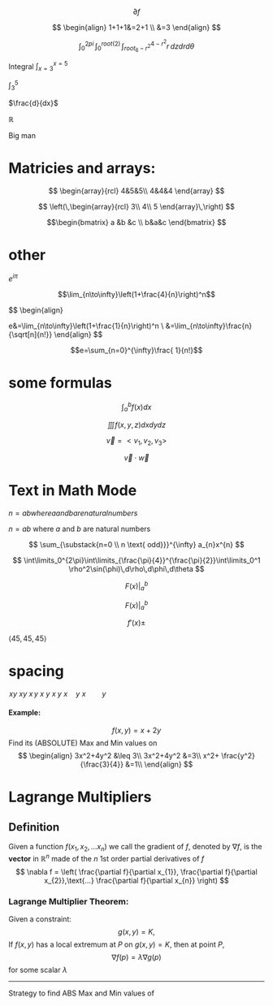 $$
\partial f 
$$

$$
\begin{align}
1+1+1&=2+1 \\ &=3
\end{align}
$$

$$
\int_{0}^{2pi}  \, \int_{0}^{root(2)}  \, \int_{root_{6}-r^2}^{4-r^2}  r\, dzdrd\theta 
$$


Integral
$\int_{x=3}^{x=5}$

$\int_{3}^{5}$

$\frac{d}{dx}$

$\mathbb{R}$

$\text{Big man}$

# Matricies and arrays:

$$
\begin{array}{rcl}
4&5&5\\
4&4&4
\end{array}
$$

$$
\left(\,\begin{array}{rcl}
3\\
4\\
5
\end{array}\,\right)
$$

$$\begin{bmatrix} a &b &c \\ b&a&c 
\end{bmatrix}
$$

# other


$e^{i\pi}$


$$\lim_{n\to\infty}\left(1+\frac{4}{n}\right)^n$$

$$
\begin{align}

e&=\lim_{n\to\infty}\left(1+\frac{1}{n}\right)^n \\ &=\lim_{n\to\infty}\frac{n}{\sqrt[n]{n!}}
\end{align}
$$

$$e=\sum_{n=0}^{\infty}\frac{
1}{n!}$$

# some formulas

$$\int_{a}^{b} f(x)dx$$

$$\iiint f(x,y,z)dxdydz$$

$$\vec{v} = <v_1,v_2,v_3>$$

$$\vec{v}\cdot\vec{w}$$

# Text in Math Mode

$n=ab where a and b are natural numbers$

$n=ab \text{ where } a\text{ and } b \text{ are natural numbers}$

$$
\sum_{\substack{n=0 \\ n \text{ odd}}}^{\infty} a_{n}x^{n}
$$

 
$$
\int\limits_0^{2\pi}\int\limits_{\frac{\pi}{4}}^{\frac{\pi}{2}}\int\limits_0^1 \rho^2\sin(\phi)\,d\rho\,d\phi\,d\theta
$$

$$
F(x) \bigg\vert_a^b
$$

$$
F(x) \big\vert_a^b
$$

$$
f'(x)
\pm
$$


$\langle45,45,45\rangle$

# spacing
$\!xy$
*$xy$*
$x\,y$
$x\:y$
$x\;y$
$x\quad y$
$x\qquad y$


#### Example:
$$
f(x,y) = x + 2y
$$
Find its (ABSOLUTE) Max and Min values on 
$$
\begin{align}
3x^2+4y^2 &\leq 3\\
3x^2+4y^2 &=3\\
x^2+ \frac{y^2}{\frac{3}{4}} &=1\\
\end{align}
$$

# Lagrange Multipliers

## Definition
Given a function $f(x_{1},x_{2},...x_{n})$ we call the gradient of $f$, denoted by $\nabla f$, is the **vector** in $\mathbb{R}^{n}$ made of the $n$ 1st order partial derivatives of $f$ 
$$
\nabla f = \left( \frac{\partial f}{\partial x_{1}}, \frac{\partial f}{\partial x_{2}},\text{...} \frac{\partial f}{\partial x_{n}} \right)
$$
### Lagrange Multiplier Theorem:
Given a constraint:
$$
g(x,y) = K,
$$
If $f(x,y)$ has a local extremum at $P$ on $g(x,y) = K$, then at point $P$, 
$$
\nabla f(p) = \lambda\nabla g(p)
$$
for some scalar $\lambda$

___
Strategy to find ABS Max and Min values of

